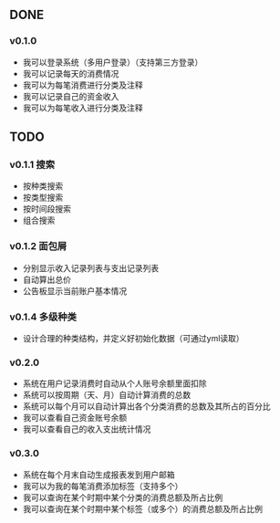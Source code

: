 ## DONE
### v0.1.0

* 我可以登录系统（多用户登录）（支持第三方登录）
* 我可以记录每天的消费情况
* 我可以为每笔消费进行分类及注释
* 我可以记录自己的资金收入
* 我可以为每笔收入进行分类及注释

## TODO
### v0.1.1 搜索

* 按种类搜索
* 按类型搜索
* 按时间段搜索
* 组合搜索

### v0.1.2 面包屑

* 分别显示收入记录列表与支出记录列表
* 自动算出总价
* 公告板显示当前账户基本情况

### v0.1.4 多级种类

* 设计合理的种类结构，并定义好初始化数据（可通过yml读取）

### v0.2.0

* 系统在用户记录消费时自动从个人账号余额里面扣除
* 系统可以按周期（天、月）自动计算消费的总数
* 系统可以每个月可以自动计算出各个分类消费的总数及其所占的百分比
* 我可以查看自己资金账号余额
* 我可以查看自己的收入支出统计情况

### v0.3.0

* 系统在每个月末自动生成报表发到用户邮箱
* 我可以为我的每笔消费添加标签（支持多个）
* 我可以查询在某个时期中某个分类的消费总额及所占比例
* 我可以查询在某个时期中某个标签（或多个）的消费总额及所占比例
